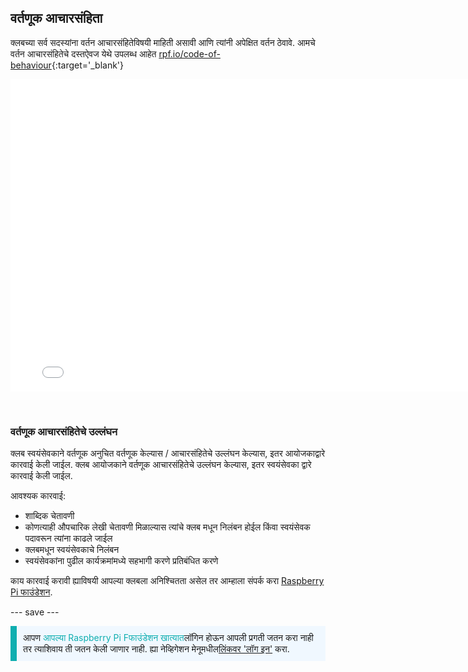 ## वर्तणूक आचारसंहिता

क्लबच्या सर्व सदस्यांना वर्तन आचारसंहितेविषयी माहिती असावी आणि त्यांनी अपेक्षित वर्तन ठेवावे. आमचे वर्तन आचारसंहितेचे दस्तऐवज येथे उपलब्ध आहेत [rpf.io/code-of-behaviour](http://rpf.io/code-of-behaviour){:target='_blank'}

<embed src="images/Raspberry_Pi_Foundation-safeguarding-code-of-behaviour.pdf" width="790" height="500" 
 type="application/pdf">
  </p> 
  
  <p spaces-before="0">
    <br>
  </p>
<h3 spaces-before="0">
  वर्तणूक आचारसंहितेचे उल्लंघन
</h3>

<p spaces-before="0">
  क्लब स्वयंसेवकाने वर्तणूक अनुचित वर्तणूक केल्यास / आचारसंहितेचे उल्लंघन केल्यास, इतर आयोजकाद्वारे कारवाई केली जाईल. क्लब आयोजकाने वर्तणूक आचारसंहितेचे उल्लंघन केल्यास, इतर स्वयंसेवका द्वारे कारवाई केली जाईल.
</p>

<p spaces-before="0">
  आवश्यक कारवाई:
</p>

<ul>
  <li>
    शा‍ब्दिक चेतावणी
  </li>
  <li>
    कोणत्याही औपचारिक लेखी चेतावणी मिळाल्यास त्यांचे क्लब मधून निलंबन होईल किंवा स्वयंसेवक पदावरून त्यांना काढले जाईल
  </li>
  <li>
    क्लबमधून स्वयंसेवकाचे निलंबन
  </li>
  <li>
    स्वयंसेवकांना पुढील कार्यक्रमांमध्ये सहभागी करणे प्रतिबंधित करणे
  </li>
</ul>

<p spaces-before="0">
  काय कारवाई करावी ह्याविषयी आपल्या क्लबला अनिश्चितता असेल तर आम्हाला संपर्क करा <a href="mailto:safeguarding@raspberrypi.org">Raspberry Pi फाउंडेशन</a>.
</p>

<p spaces-before="0">
  --- save ---
</p>

<p style="border-left: solid; border-width:10px; border-color: #0faeb0; background-color: aliceblue; padding: 10px;">
आपण <span style="color: #0faeb0">आपल्या Raspberry Pi Fफाउंडेशन खात्यात</span>लॉगिन होऊन आपली प्रगती जतन करा नाही तर त्याशिवाय ती जतन केली जाणार नाही. ह्या नेव्हिगेशन मेनूमधील<a href="https://my.raspberrypi.org/login">लिंकवर 'लॉग इन'</a> करा.
</p>

